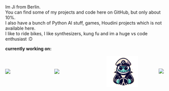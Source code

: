 <div align="center">
 <div style="display: flex; flex-direction: column; align-items: center;">

  <div align="left" >
      Im Ji from Berlin. <br>You can find some of my projects and code here on GitHub, but only about 10%. <br> I also have a bunch of Python AI stuff, games, Houdini projects which is not available here.<br> I like to ride bikes, I like synthesizers, kung fu and im a huge vs code enthusiast :D
    </div></div>
 </div>
</div>

**currently working on:**
<div align="center">
 <div style="display: flex; justify-content: space-between; align-items: center;">
    <img src="https://github.com/ji-soft/kubyplexer/blob/main/images/kubyplexernobg.jpg?raw=true" width="90" />
    <img src="https://github.com/ji-soft/ji_ui/blob/master/images/ji_ui_mascot_3.png?raw=true" width="100" />
    <img src="https://github.com/ji-podhead/protobuffctl/blob/main/docs/protobuffctl.png?raw=true" width="100" />
      <div align="right">
      <img src="https://github.com/ji-soft/ji-soft/blob/main/result1709804787-ezgif.com-resize.gif?raw=true" object-fit="contain" width="150" />
    </div>
 </div>
</div>


